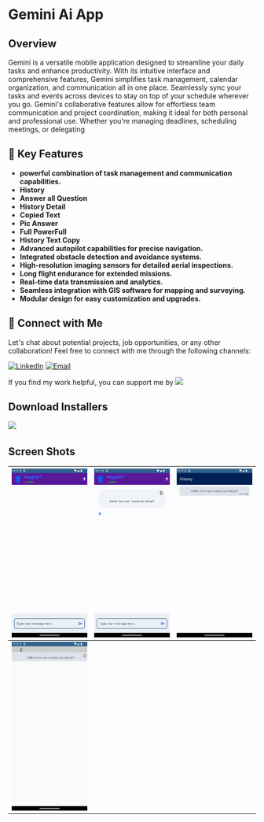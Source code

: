 # Gemini Ai App
## Overview

Gemini is a versatile mobile application designed to streamline your daily tasks and enhance productivity. With its intuitive interface and comprehensive features, Gemini simplifies task management, calendar organization, and communication all in one place. Seamlessly sync your tasks and events across devices to stay on top of your schedule wherever you go. Gemini's collaborative features allow for effortless team communication and project coordination, making it ideal for both personal and professional use. Whether you're managing deadlines, scheduling meetings, or delegating 


## 🚀 Key Features
- **powerful combination of task management and communication capabilities.**
- **History**
- **Answer all Question**
- **History Detail**
- **Copied Text**
- **Pic Answer**
- **Full PowerFull**
- **History Text Copy**
- **Advanced autopilot capabilities for precise navigation.**
- **Integrated obstacle detection and avoidance systems.**
- **High-resolution imaging sensors for detailed aerial inspections.**
- **Long flight endurance for extended missions.**
- **Real-time data transmission and analytics.**
- **Seamless integration with GIS software for mapping and surveying.**
- **Modular design for easy customization and upgrades.**


## 🤝 Connect with Me
Let's chat about potential projects, job opportunities, or any other collaboration! Feel free to connect with me through the following channels:

[![LinkedIn]([https://img.shields.io/badge/LinkedIn-Connect-blue?style=for-the-badge&logo=linkedin)](https://www.linkedin.com/in/khubaibkhandev](https://www.linkedin.com/in/muhammad-zohaib-imtiaz-dev/))
[![Email](https://img.shields.io/badge/Email-Drop%20a%20Message-red?style=for-the-badge&logo=gmail)](mailto:mzkhan9610@gmail.com)

If you find my work helpful, you can support me by
<a href="https://www.buymeacoffee.com/khubaibkhan"><img src="https://img.buymeacoffee.com/button-api/?text=Buy me a coffee&emoji=&slug=khubaibkhan&button_colour=FFDD00&font_colour=000000&font_family=Cookie&outline_colour=000000&coffee_colour=ffffff" /></a>

## Download Installers
[<img src="https://user-images.githubusercontent.com/114044633/223920025-83687de0-e463-4c5d-8122-e06e4bb7d40c.png" width="200">](https://github.com/KhubaibKhan4/Youtube-Clone-KMP/raw/master/screenshots/youtube-clone-kmp.apk)

## Screen Shots

| ![Screenshot 1](https://github.com/ZohaibKhanDev/Gemini/blob/master/assesd/1.png) | ![Screenshot 2](https://github.com/ZohaibKhanDev/Gemini/blob/master/assesd/2.png) | ![Screenshot 3](https://github.com/ZohaibKhanDev/Gemini/blob/master/assesd/3.png) |
| --- | --- | --- |
| ![Screenshot 4](https://github.com/ZohaibKhanDev/Gemini/blob/master/assesd/4.png) 
